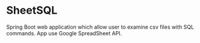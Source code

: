 # SheetSQL
Spring Boot web application which allow user to examine csv files with SQL commands. App use Google SpreadSheet API.
